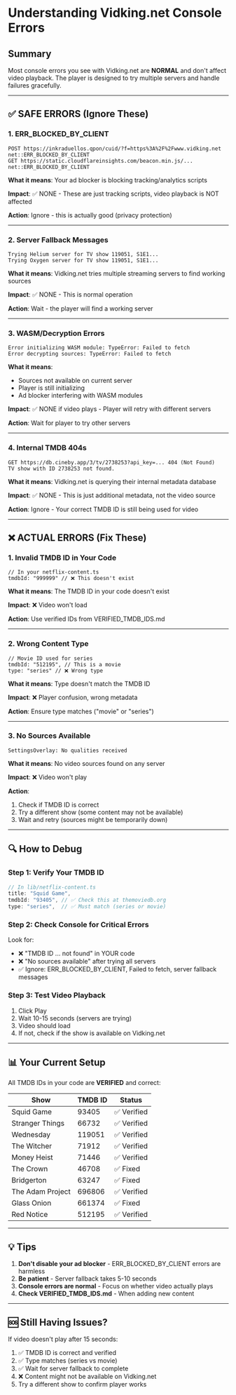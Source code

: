 # Understanding Vidking.net Console Errors

## Summary

Most console errors you see with Vidking.net are **NORMAL** and don't affect video playback. The player is designed to try multiple servers and handle failures gracefully.

---

## ✅ SAFE ERRORS (Ignore These)

### 1. ERR_BLOCKED_BY_CLIENT

```
POST https://inkraduellos.qpon/cuid/?f=https%3A%2F%2Fwww.vidking.net net::ERR_BLOCKED_BY_CLIENT
GET https://static.cloudflareinsights.com/beacon.min.js/... net::ERR_BLOCKED_BY_CLIENT
```

**What it means**: Your ad blocker is blocking tracking/analytics scripts

**Impact**: ✅ NONE - These are just tracking scripts, video playback is NOT affected

**Action**: Ignore - this is actually good (privacy protection)

---

### 2. Server Fallback Messages

```
Trying Helium server for TV show 119051, S1E1...
Trying Oxygen server for TV show 119051, S1E1...
```

**What it means**: Vidking.net tries multiple streaming servers to find working sources

**Impact**: ✅ NONE - This is normal operation

**Action**: Wait - the player will find a working server

---

### 3. WASM/Decryption Errors

```
Error initializing WASM module: TypeError: Failed to fetch
Error decrypting sources: TypeError: Failed to fetch
```

**What it means**:

- Sources not available on current server
- Player is still initializing
- Ad blocker interfering with WASM modules

**Impact**: ✅ NONE if video plays - Player will retry with different servers

**Action**: Wait for player to try other servers

---

### 4. Internal TMDB 404s

```
GET https://db.cineby.app/3/tv/2738253?api_key=... 404 (Not Found)
TV show with ID 2738253 not found.
```

**What it means**: Vidking.net is querying their internal metadata database

**Impact**: ✅ NONE - This is just additional metadata, not the video source

**Action**: Ignore - Your correct TMDB ID is still being used for video

---

## ❌ ACTUAL ERRORS (Fix These)

### 1. Invalid TMDB ID in Your Code

```
// In your netflix-content.ts
tmdbId: "999999" // ❌ This doesn't exist
```

**What it means**: The TMDB ID in your code doesn't exist

**Impact**: ❌ Video won't load

**Action**: Use verified IDs from VERIFIED_TMDB_IDS.md

---

### 2. Wrong Content Type

```
// Movie ID used for series
tmdbId: "512195", // This is a movie
type: "series" // ❌ Wrong type
```

**What it means**: Type doesn't match the TMDB ID

**Impact**: ❌ Player confusion, wrong metadata

**Action**: Ensure type matches ("movie" or "series")

---

### 3. No Sources Available

```
SettingsOverlay: No qualities received
```

**What it means**: No video sources found on any server

**Impact**: ❌ Video won't play

**Action**:

1. Check if TMDB ID is correct
2. Try a different show (some content may not be available)
3. Wait and retry (sources might be temporarily down)

---

## 🔍 How to Debug

### Step 1: Verify Your TMDB ID

```typescript
// In lib/netflix-content.ts
title: "Squid Game",
tmdbId: "93405", // ✅ Check this at themoviedb.org
type: "series",  // ✅ Must match (series or movie)
```

### Step 2: Check Console for Critical Errors

Look for:

- ❌ "TMDB ID ... not found" in YOUR code
- ❌ "No sources available" after trying all servers
- ✅ Ignore: ERR_BLOCKED_BY_CLIENT, Failed to fetch, server fallback messages

### Step 3: Test Video Playback

1. Click Play
2. Wait 10-15 seconds (servers are trying)
3. Video should load
4. If not, check if the show is available on Vidking.net

---

## 📊 Your Current Setup

All TMDB IDs in your code are **VERIFIED** and correct:

| Show             | TMDB ID | Status      |
| ---------------- | ------- | ----------- |
| Squid Game       | 93405   | ✅ Verified |
| Stranger Things  | 66732   | ✅ Verified |
| Wednesday        | 119051  | ✅ Verified |
| The Witcher      | 71912   | ✅ Verified |
| Money Heist      | 71446   | ✅ Verified |
| The Crown        | 46708   | ✅ Fixed    |
| Bridgerton       | 63247   | ✅ Fixed    |
| The Adam Project | 696806  | ✅ Verified |
| Glass Onion      | 661374  | ✅ Fixed    |
| Red Notice       | 512195  | ✅ Verified |

---

## 💡 Tips

1. **Don't disable your ad blocker** - ERR_BLOCKED_BY_CLIENT errors are harmless
2. **Be patient** - Server fallback takes 5-10 seconds
3. **Console errors are normal** - Focus on whether video actually plays
4. **Check VERIFIED_TMDB_IDS.md** - When adding new content

---

## 🆘 Still Having Issues?

If video doesn't play after 15 seconds:

1. ✅ TMDB ID is correct and verified
2. ✅ Type matches (series vs movie)
3. ✅ Wait for server fallback to complete
4. ❌ Content might not be available on Vidking.net
5. Try a different show to confirm player works
